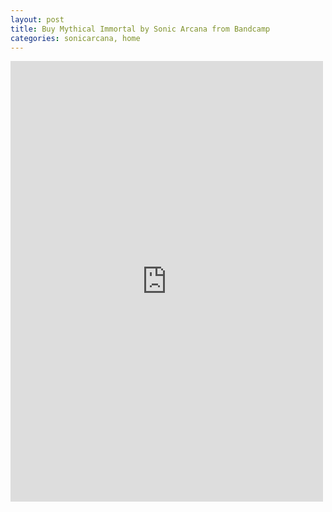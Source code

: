 ```yaml
---
layout: post
title: Buy Mythical Immortal by Sonic Arcana from Bandcamp
categories: sonicarcana, home
---
```

<div class="bandcamp-container">
  <iframe style="border: 0; width: 500px; height: 705px;" src="https://bandcamp.com/EmbeddedPlayer/album=3215361505/size=large/bgcol=ffffff/linkcol=0687f5/transparent=true/" seamless><a href="https://sonicarcana.bandcamp.com/album/mythical-immortal">Mythical Immortal by Sonic Arcana</a></iframe>
</div>


